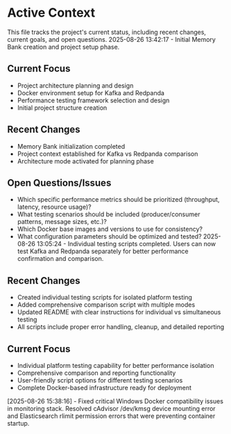 # Active Context

This file tracks the project's current status, including recent changes, current goals, and open questions.
2025-08-26 13:42:17 - Initial Memory Bank creation and project setup phase.

## Current Focus

* Project architecture planning and design
* Docker environment setup for Kafka and Redpanda
* Performance testing framework selection and design
* Initial project structure creation

## Recent Changes

* Memory Bank initialization completed
* Project context established for Kafka vs Redpanda comparison
* Architecture mode activated for planning phase

## Open Questions/Issues

* Which specific performance metrics should be prioritized (throughput, latency, resource usage)?
* What testing scenarios should be included (producer/consumer patterns, message sizes, etc.)?
* Which Docker base images and versions to use for consistency?
* What configuration parameters should be optimized and tested?
2025-08-26 13:05:24 - Individual testing scripts completed. Users can now test Kafka and Redpanda separately for better performance confirmation and comparison.

## Recent Changes

* Created individual testing scripts for isolated platform testing
* Added comprehensive comparison script with multiple modes
* Updated README with clear instructions for individual vs simultaneous testing
* All scripts include proper error handling, cleanup, and detailed reporting

## Current Focus

* Individual platform testing capability for better performance isolation
* Comprehensive comparison and reporting functionality
* User-friendly script options for different testing scenarios
* Complete Docker-based infrastructure ready for deployment


[2025-08-26 15:38:16] - Fixed critical Windows Docker compatibility issues in monitoring stack. Resolved cAdvisor /dev/kmsg device mounting error and Elasticsearch rlimit permission errors that were preventing container startup.

